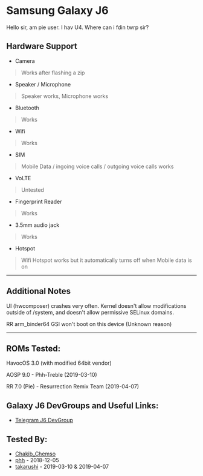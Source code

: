 # Samsung Galaxy J6
Hello sir, am pie user. I hav U4. Where can i fdin twrp sir?
 ## Hardware Support
 * Camera 
> Works after flashing a zip

 * Speaker / Microphone
> Speaker works, Microphone works
 * Bluetooth
> Works
 * Wifi
> Works
 * SIM
> Mobile Data / ingoing voice calls / outgoing voice calls works
 * VoLTE
>Untested
 * Fingerprint Reader
> Works
 * 3.5mm audio jack
>Works
* Hotspot
>Wifi Hotspot works but it automatically turns off when Mobile data is on
***
## Additional Notes
UI (hwcomposer) crashes very often.
Kernel doesn't allow modifications outside of /system, and doesn't allow permissive SELinux domains.

RR arm_binder64 GSI won't boot on this device (Unknown reason)

 ***
## ROMs Tested:
HavocOS 3.0 (with modified 64bit vendor)

AOSP 9.0 - Phh-Treble (2019-03-10)

RR 7.0 (Pie) - Resurrection Remix Team (2019-04-07)
 ## Galaxy J6 DevGroups and Useful Links:
* [Telegram J6 DevGroup](https://t.me/joinchat/PI898hPGf-3CLuNiOqAJ7A)
 ## Tested By:
* [Chakib_Chemso](https://github.com/ChemsoDev)
* [phh](https://github.com/phhusson) - 2018-12-05
* [takarushi](https://github.com/takarushi) - 2019-03-10 & 2019-04-07